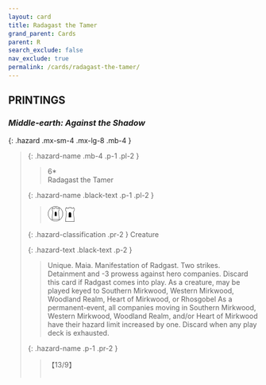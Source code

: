 ```yaml
---
layout: card
title: Radagast the Tamer
grand_parent: Cards
parent: R
search_exclude: false
nav_exclude: true
permalink: /cards/radagast-the-tamer/
---
```


## PRINTINGS


### _Middle-earth: Against the Shadow_

{: .hazard .mx-sm-4 .mx-lg-8 .mb-4 }
> {: .hazard-name .mb-4 .p-1 .pl-2 }
> > <div class="hazard-mp">6*</div>
> > <div class="card-name">Radagast the Tamer</div>
>
> {: .hazard-name .black-text .p-1 .pl-2 }
> > ![](/assets/images/free-domain.svg) ![](/assets/images/free-hold.svg)
>
> {: .hazard-classification .pr-2 }
> Creature
>
> {: .hazard-text .black-text .p-2 }
> > Unique. Maia. Manifestation of Radgast. Two strikes. Detainment and -3 prowess against hero companies. Discard this card if Radgast comes into play. As a creature, may be played keyed to Southern Mirkwood, Western Mirkwood, Woodland Realm, Heart of Mirkwood, or Rhosgobel As a permanent-event, all companies moving in Southern Mirkwood, Western Mirkwood, Woodland Realm, and/or Heart of Mirkwood have their hazard limit increased by one. Discard when any play deck is exhausted. 
>
> {: .hazard-name .p-1 .pr-2 }
> > <div class="card-shield">【13/9】</div>
> > <div class="card-corruption">&nbsp;</div>
